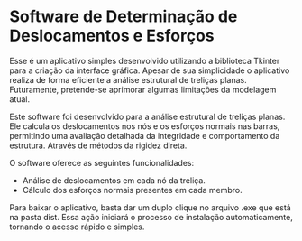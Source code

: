 # Software de Determinação de Deslocamentos e Esforços

Esse é um aplicativo simples desenvolvido utilizando a biblioteca Tkinter para a criação da interface gráfica. Apesar de sua simplicidade o aplicativo realiza de forma eficiente a análise estrutural de treliças planas. Futuramente, pretende-se aprimorar algumas limitações da modelagem atual.

Este software foi desenvolvido para a análise estrutural de treliças planas. Ele calcula os deslocamentos nos nós e os esforços normais nas barras, permitindo uma avaliação detalhada da integridade e comportamento da estrutura. Através de métodos da rigidez direta.

O software oferece as seguintes funcionalidades:
- Análise de deslocamentos em cada nó da treliça.
- Cálculo dos esforços normais presentes em cada membro.

Para baixar o aplicativo, basta dar um duplo clique no arquivo .exe que está na pasta dist. Essa ação iniciará o processo de instalação automaticamente, tornando o acesso rápido e simples.
